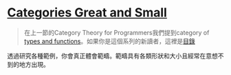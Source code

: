 # [Categories Great and Small](https://bartoszmilewski.com/2014/12/05/categories-great-and-small/)

> 在上一節的Category Theory for Programmers我們提到category of [types and functions](https://github.com/qwas368/articles/blob/master/Category%20Theory%20for%20Programmers/1.2%20Types%20and%20Functions.md)。如果你是這個系列的新讀者，這裡是[目錄](https://github.com/qwas368/articles/blob/master/Category%20Theory%20for%20Programmers/Table%20of%20Contents.md)

透過研究各種範例，你會真正體會範疇。範疇具有各類形狀和大小且經常在意想不到的地方出現。
<!--stackedit_data:
eyJoaXN0b3J5IjpbNDU4NzEwODk2LC0xMzAwNDIxMTE1LC0zNz
k0Mjc0OTNdfQ==
-->